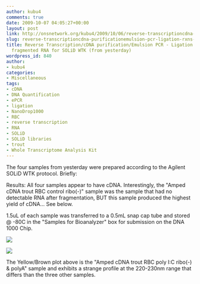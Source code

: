 ```yaml
---
author: kubu4
comments: true
date: 2009-10-07 04:05:27+00:00
layout: post
link: http://onsnetwork.org/kubu4/2009/10/06/reverse-transcriptioncdna-purificationemulsion-pcr-ligation-rxns-of-trout-fragmented-rna-for-solid-wtk-from-yesterday/
slug: reverse-transcriptioncdna-purificationemulsion-pcr-ligation-rxns-of-trout-fragmented-rna-for-solid-wtk-from-yesterday
title: Reverse Transcription/cDNA purification/Emulsion PCR - Ligation rxns of trout
  fragmented RNA for SOLiD WTK (from yesterday)
wordpress_id: 840
author:
- kubu4
categories:
- Miscellaneous
tags:
- cDNA
- DNA Quantification
- ePCR
- ligation
- NanoDrop1000
- RBC
- reverse transcription
- RNA
- SOLiD
- SOLiD libraries
- trout
- Whole Transcriptome Analysis Kit
---
```


The four samples from yesterday were prepared according to the Agilent SOLiD WTK protocol. Briefly:





Results: All four samples appear to have cDNA. Interestingly, the "Amped cDNA trout RBC control ribo(-)" sample was the sample that had no detectable RNA after fragmentation, BUT this sample produced the highest yield of cDNA... See below.

1.5uL of each sample was transferred to a 0.5mL snap cap tube and stored @ -80C in the "Samples for Bioanalyzer" box for submission on the DNA 1000 Chip.

![](http://eagle.fish.washington.edu/Arabidopsis/20091006%20LT%20RBC%20amped%20cDNA%20SJW-01.jpg)

![](http://eagle.fish.washington.edu/Arabidopsis/20091006%20LT%20RBC%20amped%20cDNA%20SJW-02.jpg)

The Yellow/Brown plot above is the "Amped cDNA trout RBC poly I:C ribo(-) & polyA" sample and exhibits a strange profile at the 220-230nm range that differs than the three other samples.
